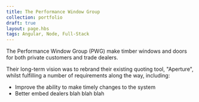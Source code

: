 ```yaml
---
title: The Performance Window Group
collection: portfolio
draft: true
layout: page.hbs
tags: Angular, Node, Full-Stack
---
```


The Performance Window Group (PWG) make timber windows and doors for both private customers and trade dealers.

Their long-term vision was to rebrand their existing quoting tool, "Aperture", whilst fulfilling a number of 
requirements along the way, including:

*   Improve the ability to make timely changes to the system
*   Better embed dealers blah blah blah